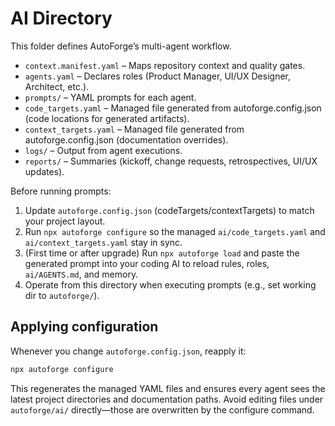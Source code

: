 # AI Directory

This folder defines AutoForge’s multi-agent workflow.

- `context.manifest.yaml` – Maps repository context and quality gates.
- `agents.yaml` – Declares roles (Product Manager, UI/UX Designer, Architect, etc.).
- `prompts/` – YAML prompts for each agent.
- `code_targets.yaml` – Managed file generated from autoforge.config.json (code locations for generated artifacts).
- `context_targets.yaml` – Managed file generated from autoforge.config.json (documentation overrides).
- `logs/` – Output from agent executions.
- `reports/` – Summaries (kickoff, change requests, retrospectives, UI/UX updates).

Before running prompts:

1. Update `autoforge.config.json` (codeTargets/contextTargets) to match your project layout.
2. Run `npx autoforge configure` so the managed `ai/code_targets.yaml` and `ai/context_targets.yaml` stay in sync.
3. (First time or after upgrade) Run `npx autoforge load` and paste the generated prompt into your coding AI to reload rules, roles, `ai/AGENTS.md`, and memory.
4. Operate from this directory when executing prompts (e.g., set working dir to `autoforge/`).

## Applying configuration

Whenever you change `autoforge.config.json`, reapply it:

```bash
npx autoforge configure
```

This regenerates the managed YAML files and ensures every agent sees the latest project directories and documentation paths. Avoid editing files under `autoforge/ai/` directly—those are overwritten by the configure command.
